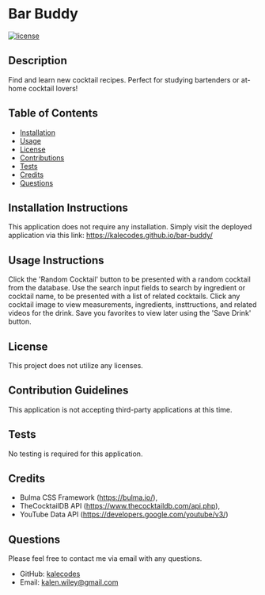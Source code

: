 
# Bar Buddy

[![license](https://img.shields.io/badge/license-None-blue)](https://shields.io)

## Description

Find and learn new cocktail recipes. Perfect for studying bartenders or at-home cocktail lovers!



## Table of Contents

* [Installation](#installation) 
* [Usage](#usage) 
* [License](#license) 
* [Contributions](#contributions) 
* [Tests](#tests) 
* [Credits](#credits)
* [Questions](#questions)



## Installation Instructions

This application does not require any installation. Simply visit the deployed application via this link: https://kalecodes.github.io/bar-buddy/
 

## Usage Instructions

Click the 'Random Cocktail' button to be presented with a random cocktail from the database.  Use the search input fields to search by ingredient or cocktail name, to be presented with a list of related cocktails. Click any cocktail image to view measurements, ingredients, insttructions, and related videos for the drink. Save you favorites to view later using the 'Save Drink' button.  
 

## License

This project does not utilize any licenses.


## Contribution Guidelines

This application is not accepting third-party applications at this time. 


## Tests

No testing is required for this application.


## Credits

* Bulma CSS Framework (https://bulma.io/),
* TheCocktailDB API (https://www.thecocktaildb.com/api.php),
* YouTube Data API (https://developers.google.com/youtube/v3/)


## Questions

Please feel free to contact me via email with any questions.
* GitHub: [kalecodes](https://github.com/kalecodes)
* Email: kalen.wiley@gmail.com
